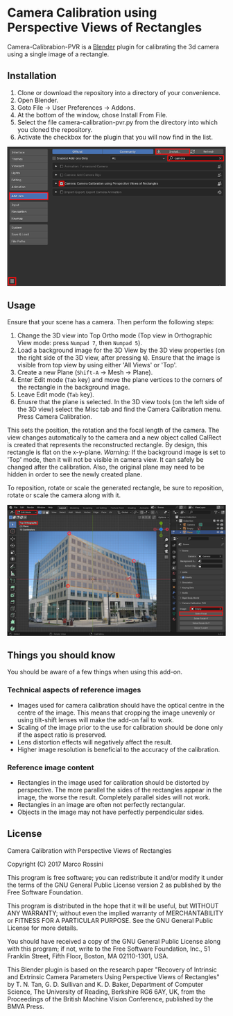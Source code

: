 # Camera Calibration using Perspective Views of Rectangles

Camera-Calibrabion-PVR is a [Blender](http://www.blender.org) plugin for calibrating the 3d camera using a single image of a rectangle.

## Installation
1. Clone or download the repository into a directory of your convenience.
2. Open Blender.
3. Goto File -> User Preferences -> Addons.
4. At the bottom of the window, chose Install From File.
5. Select the file camera-calibration-pvr.py from the directory into which you cloned the repository.
6. Activate the checkbox for the plugin that you will now find in the list.

![Screenshot Installation](https://github.com/mrossini-ethz/camera-calibration-pvr/blob/master/doc/ui1.png "Schreenshot Installation")

## Usage
Ensure that your scene has a camera. Then perform the following steps:

1. Change the 3D view into Top Ortho mode (Top view in Orthographic View mode: press `Numpad 7`, then `Numpad 5`).
2. Load a background image for the 3D View by the 3D view properties (on the right side of the 3D view, after pressing `N`). Ensure that the image is visible from top view by using either 'All Views' or 'Top'.
3. Create a new Plane (`Shift-A` -> Mesh -> Plane).
4. Enter Edit mode (`Tab` key) and move the plane vertices to the corners of the rectangle in the background image.
5. Leave Edit mode (`Tab` key).
6. Enusre that the plane is selected. In the 3D view tools (on the left side of the 3D view) select the Misc tab and find the Camera Calibration menu. Press Camera Calibration.

This sets the position, the rotation and the focal length of the camera. The view changes automatically to the camera and a new object called CalRect is created that represents the reconstructed rectangle. By design, this rectangle is flat on the x-y-plane. *Warning:* If the background image is set to 'Top' mode, then it will not be visible in camera view. It can safely be changed after the calibration.
Also, the original plane may need to be hidden in order to see the newly created plane.

To reposition, rotate or scale the generated rectangle, be sure to reposition, rotate or scale the camera along with it.

![Screenshot Usage](https://github.com/mrossini-ethz/camera-calibration-pvr/blob/master/doc/ui2.png "Schreenshot Usage")

## Things you should know
You should be aware of a few things when using this add-on.

### Technical aspects of reference images
- Images used for camera calibration should have the optical centre in the centre of the image.
  This means that cropping the image unevenly or using tilt-shift lenses will make the add-on fail to work.
- Scaling of the image prior to the use for calibration should be done only if the aspect ratio is preserved.
- Lens distortion effects will negatively affect the result.
- Higher image resolution is beneficial to the accuracy of the calibration.

### Reference image content
- Rectangles in the image used for calibration should be distorted by perspective.
  The more parallel the sides of the rectangles appear in the image, the worse the result.
  Completely parallel sides will not work.
- Rectangles in an image are often not perfectly rectangular.
- Objects in the image may not have perfectly perpendicular sides.

## License
Camera Calibration with Perspective Views of Rectangles

Copyright (C) 2017  Marco Rossini

This program is free software; you can redistribute it and/or
modify it under the terms of the GNU General Public License
version 2 as published by the Free Software Foundation.

This program is distributed in the hope that it will be useful,
but WITHOUT ANY WARRANTY; without even the implied warranty of
MERCHANTABILITY or FITNESS FOR A PARTICULAR PURPOSE.  See the
GNU General Public License for more details.

You should have received a copy of the GNU General Public License
along with this program; if not, write to the Free Software
Foundation, Inc., 51 Franklin Street, Fifth Floor, Boston, MA  02110-1301, USA.

This Blender plugin is based on the research paper "Recovery of Intrinsic
and Extrinsic Camera Parameters Using Perspective Views of Rectangles" by
T. N. Tan, G. D. Sullivan and K. D. Baker, Department of Computer Science,
The University of Reading, Berkshire RG6 6AY, UK,
from the Proceedings of the British Machine Vision Conference, published by
the BMVA Press.
